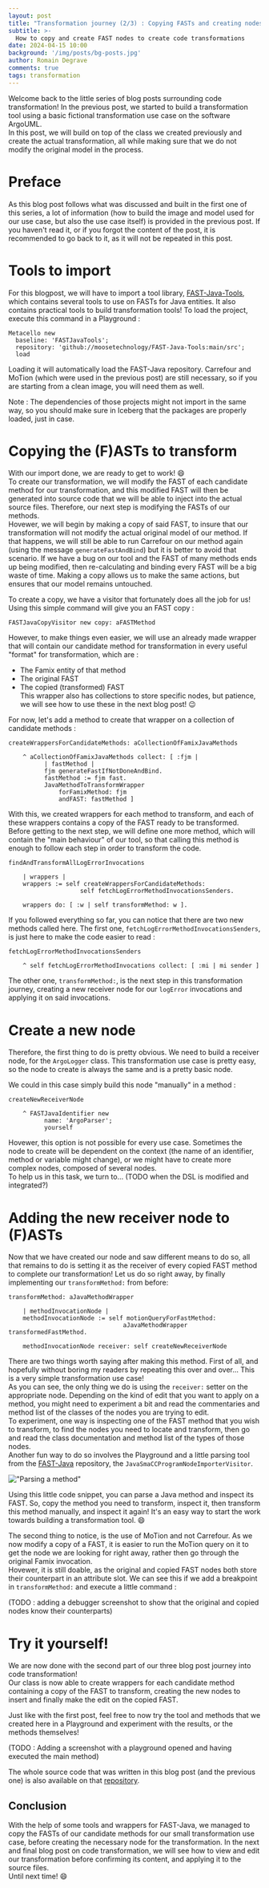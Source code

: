 ```yaml
---
layout: post
title: "Transformation journey (2/3) : Copying FASTs and creating nodes"
subtitle: >-
  How to copy and create FAST nodes to create code transformations
date: 2024-04-15 10:00
background: '/img/posts/bg-posts.jpg'
author: Romain Degrave
comments: true
tags: transformation
---
```


Welcome back to the little series of blog posts surrounding code transformation! In the previous post, we started to build a transformation tool using a basic fictional transformation use case on the software ArgoUML.  
In this post, we will build on top of the class we created previously and create the actual transformation, all while making sure that we do not modify the original model in the process.

# Preface

As this blog post follows what was discussed and built in the first one of this series, a lot of information (how to build the image and model used for our use case, but also the use case itself) is provided in the previous post. If you haven't read it, or if you forgot the content of the post, it is recommended to go back to it, as it will not be repeated in this post.

# Tools to import

For this blogpost, we will have to import a tool library, [FAST-Java-Tools](https://github.com/moosetechnology/FAST-Java-Tools), which contains several tools to use on FASTs for Java entities. It also contains practical tools to build transformation tools! 
To load the project, execute this command in a Playground :
```smalltalk
Metacello new
  baseline: 'FASTJavaTools';
  repository: 'github://moosetechnology/FAST-Java-Tools:main/src';
  load
```

Loading it will automatically load the FAST-Java repository. Carrefour and MoTion (which were used in the previous post) are still necessary, so if you are starting from a clean image, you will need them as well.

Note : The dependencies of those projects might not import in the same way, so you should make sure in Iceberg that the packages are properly loaded, just in case.

# Copying the (F)ASTs to transform

With our import done, we are ready to get to work! :smile:  
To create our transformation, we will modify the FAST of each candidate method for our transformation, and this modified FAST will then be generated into source code that we will be able to inject into the actual source files. Therefore, our next step is modifying the FASTs of our methods.  
Hovewer, we will begin by making a copy of said FAST, to insure that our transformation will not modify the actual original model of our method. If that happens, we will still be able to run Carrefour on our method again (using the message `generateFastAndBind`) but it is better to avoid that scenario. If we have a bug on our tool and the FAST of many methods ends up being modified, then re-calculating and binding every FAST will be a big waste of time. Making a copy allows us to make the same actions, but ensures that our model remains untouched.  

To create a copy, we have a visitor that fortunately does all the job for us! Using this simple command will give you an FAST copy :

```smalltalk
FASTJavaCopyVisitor new copy: aFASTMethod
```

However, to make things even easier, we will use an already made wrapper that will contain our candidate method for transformation in every useful "format" for transformation, which are :
- The Famix entity of that method
- The original FAST
- The copied (transformed) FAST  
This wrapper also has collections to store specific nodes, but patience, we will see how to use these in the next blog post! :wink:

For now, let's add a method to create that wrapper on a collection of candidate methods :

```smalltalk
createWrappersForCandidateMethods: aCollectionOfFamixJavaMethods

	^ aCollectionOfFamixJavaMethods collect: [ :fjm | 
		  | fastMethod |
		  fjm generateFastIfNotDoneAndBind.
		  fastMethod := fjm fast.
		  JavaMethodToTransformWrapper
			  forFamixMethod: fjm
			  andFAST: fastMethod ]
```

With this, we created wrappers for each method to transform, and each of these wrappers contains a copy of the FAST ready to be transformed.  
Before getting to the next step, we will define one more method, which will contain the "main behaviour" of our tool, so that calling this method is enough to follow each step in order to transform the code.

```smalltalk
findAndTransformAllLogErrorInvocations

	| wrappers |
	wrappers := self createWrappersForCandidateMethods:
		            self fetchLogErrorMethodInvocationsSenders.
		
	wrappers do: [ :w | self transformMethod: w ].
```

If you followed everything so far, you can notice that there are two new methods called here. The first one, `fetchLogErrorMethodInvocationsSenders`, is just here to make the code easier to read :

```smalltalk
fetchLogErrorMethodInvocationsSenders

	^ self fetchLogErrorMethodInvocations collect: [ :mi | mi sender ]
```

The other one, `transformMethod:`, is the next step in this transformation journey, creating a new receiver node for our `logError` invocations and applying it on said invocations.

# Create a new node

Therefore, the first thing to do is pretty obvious. We need to build a receiver node, for the `ArgoLogger` class. This transformation use case is pretty easy, so the node to create is always the same and is a pretty basic node.  

We could in this case simply build this node "manually" in a method :

```smalltalk
createNewReceiverNode

	^ FASTJavaIdentifier new
		  name: 'ArgoParser';
		  yourself
```

Hovewer, this option is not possible for every use case. Sometimes the node to create will be dependent on the context (the name of an identifier, method or variable might change), or we might have to create more complex nodes, composed of several nodes.  
To help us in this task, we turn to... (TODO when the DSL is modified and integrated?)

# Adding the new receiver node to (F)ASTs 

Now that we have created our node and saw different means to do so, all that remains to do is setting it as the receiver of every copied FAST method to complete our transformation!
Let us do so right away, by finally implementing our `transformMethod:` from before:

```smalltalk
transformMethod: aJavaMethodWrapper

	| methodInvocationNode |
	methodInvocationNode := self motionQueryForFastMethod:
		                        aJavaMethodWrapper transformedFastMethod.
	
	methodInvocationNode receiver: self createNewReceiverNode
```

There are two things worth saying after making this method. First of all, and hopefully without boring my readers by repeating this over and over... This is a very simple transformation use case!  
As you can see, the only thing we do is using the `receiver:` setter on the appropriate node. Depending on the kind of edit that you want to apply on a method, you might need to experiment a bit and read the commentaries and method list of the classes of the nodes you are trying to edit.  
To experiment, one way is inspecting one of the FAST method that you wish to transform, to find the nodes you need to locate and transform, then go and read the class documentation and method list of the types of those nodes.  
Another fun way to do so involves the Playground and a little parsing tool from the [FAST-Java](https://github.com/moosetechnology/FAST-JAVA) repository, the `JavaSmaCCProgramNodeImporterVisitor`.

!["Parsing a method"](/img/posts/2024-04-15-transformation-second/parsing-method.png)

Using this little code snippet, you can parse a Java method and inspect its FAST. So, copy the method you need to transform, inspect it, then transform this method manually, and inspect it again! It's an easy way to start the work towards building a transformation tool. :smile:  

The second thing to notice, is the use of MoTion and not Carrefour. As we now modify a copy of a FAST, it is easier to run the MoTion query on it to get the node we are looking for right away, rather then go through the original Famix invocation.  
Hovewer, it is still doable, as the original and copied FAST nodes both store their counterpart in an attribute slot. We can see this if we add a breakpoint in `transformMethod:` and execute a little command :  

(TODO : adding a debugger screenshot to show that the original and copied nodes know their counterparts)

# Try it yourself!

We are now done with the second part of our three blog post journey into code transformation!  
Our class is now able to create wrappers for each candidate method containing a copy of the FAST to transform, creating the new nodes to insert and finally make the edit on the copied FAST.

Just like with the first post, feel free to now try the tool and methods that we created here in a Playground and experiment with the results, or the methods themselves!

(TODO : Adding a screenshot with a playground opened and having executed the main method)

The whole source code that was written in this blog post (and the previous one) is also available on that [repository](https://github.com/RomainDeg/Moose-BlogPost-Transformation).

## Conclusion

With the help of some tools and wrappers for FAST-Java, we managed to copy the FASTs of our candidate methods for our small transformation use case, before creating the necessary node for the transformation. In the next and final blog post on code transformation, we will see how to view and edit our transformation before confirming its content, and applying it to the source files.  
Until next time! :smile:
